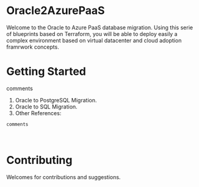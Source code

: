 # Oracle2AzurePaaS
Welcome to the Oracle to Azure PaaS database migration.
Using this serie of blueprints based on Terraform, you will be able to deploy easily a complex environment based on virtual datacenter and cloud adoption framrwork concepts. 
<br/>


# Getting Started
comments

1. Oracle to PostgreSQL Migration.
2. Oracle to SQL Migration.
3. Other References: 
```
comments
```
<br/>

# Contributing

Welcomes for contributions and suggestions.